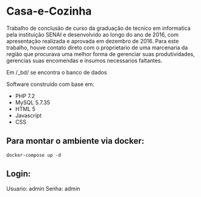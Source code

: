 # Casa-e-Cozinha

Trabalho de conclusão de curso da graduação de tecnico em informatica pela instituição SENAI e desenvolvido ao longo do ano de 2016, com apresentação realizada e aprovada em dezembro de 2016. Para este trabalho, houve contato direto com o proprietario de uma marcenaria da região que procurava uma melhor forma de gerenciar suas produtividades, gerencias suas encomendas e insumos necessarios faltantes.

Em /_bd/ se encontra o banco de dados 

Software construido com base em:
- PHP 7.2
- MySQL 5.7.35
- HTML 5
- Javascript
- CSS

## Para montar o ambiente via docker:
```
docker-compose up -d
```

## Login:
Usuario: admin
Senha: admin
